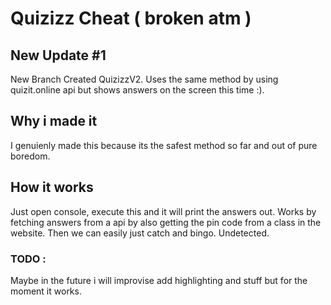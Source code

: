 # Quizizz Cheat ( broken atm )
## New Update #1
New Branch Created QuizizzV2. Uses the same method by using quizit.online api but shows answers on the screen this time :).
## Why i made it
I genuienly made this because its the safest method so far and out of pure boredom.
## How it works 
Just open console, execute this and it will print the answers out.
Works by fetching answers from a api by also getting the pin code from a class in the website.
Then we can easily just catch and bingo.
Undetected.
### TODO :
Maybe in the future i will improvise add highlighting and stuff but for the moment it works.

